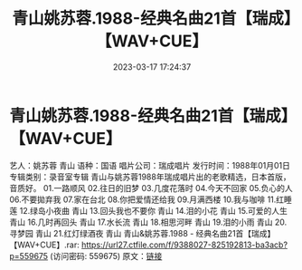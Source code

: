 ﻿---
title: 青山姚苏蓉.1988-经典名曲21首【瑞成】【WAV+CUE】
date: 2023-03-17 17:24:37
categories: WAV车载音乐、镜像
tags: 华语中文
---
# 青山姚苏蓉.1988-经典名曲21首【瑞成】【WAV+CUE】

艺人：姚苏蓉 青山
语种：国语
唱片公司：瑞成唱片
发行时间：1988年01月01日
专辑类别：录音室专辑
青山与姚苏蓉1988年瑞成唱片出的老歌精选，日本首版，音质好。
01.一路顺风
02.往日的旧梦
03.几度花落时
04.今天不回家
05.负心的人
06.不要拋弃我
07.家在台北
08.你把爱情还给我
09.月满西楼
10.我与咖啡
11.红睡莲
12.绿岛小夜曲 青山
13.回头我也不要你 青山
14.泪的小花 青山
15.可爱的人生 青山
16.几时再回头 青山
17.水长流 青山
18.相思河畔 青山
19.泪的小雨 青山
20.寻梦园 青山
21.红灯绿酒夜 青山
青山&姚苏蓉.1988 - 经典名曲21首【瑞成】【WAV+CUE】.rar: https://url27.ctfile.com/f/9388027-825192813-ba3acb?p=559675
(访问密码: 559675)
原文：[链接](https://blog.sina.com.cn/s/blog_1647c7e760103110f.html)
